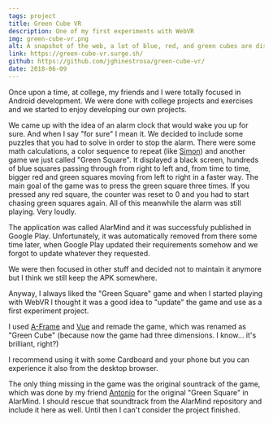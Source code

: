 ```yaml
---
tags: project
title: Green Cube VR
description: One of my first experiments with WebVR
img: green-cube-vr.png
alt: A snapshot of the web, a lot of blue, red, and green cubes are displayed over a black background
link: https://green-cube-vr.surge.sh/
github: https://github.com/jghinestrosa/green-cube-vr/
date: 2018-06-09
---
```


Once upon a time, at college, my friends and I were totally focused in Android development. We were done with college projects and exercises and we started to enjoy developing our own projects.

We came up with the idea of an alarm clock that would wake you up for sure. And when I say "for sure" I mean it. We decided to include some puzzles that you had to solve in order to stop the alarm. There were some math calculations, a color sequence to repeat (like [Simon](https://en.wikipedia.org/wiki/Simon_(game))) and another game we just called "Green Square". It displayed a black screen, hundreds of blue squares passing through from right to left and, from time to time, bigger red and green squares moving from left to right in a faster way. The main goal of the game was to press the green square three times. If you pressed any red square, the counter was reset to 0 and you had to start chasing green squares again. All of this meanwhile the alarm was still playing. Very loudly.

The application was called AlarMind and it was successfuly published in Google Play. Unfortunately, it was automatically removed from there some time later, when Google Play updated their requirements somehow and we forgot to update whatever they requested.

We were then focused in other stuff and decided not to maintain it anymore but I think we still keep the APK somewhere.

Anyway, I always liked the "Green Square" game and when I started playing with WebVR I thought it was a good idea to "update" the game and use as a first experiment project.

I used [A-Frame](https://aframe.io/) and [Vue](https://vuejs.org/) and remade the game, which was renamed as "Green Cube" (because now the game had three dimensions. I know... it's brilliant, right?)

I recommend using it with some Cardboard and your phone but you can experience it also from the desktop browser.

The only thing missing in the game was the original sountrack of the game, which was done by my friend [Antonio](https://antoniovm.com/) for the original "Green Square" in AlarMind. I should rescue that soundtrack from the AlarMind repository and include it here as well. Until then I can't consider the project finished.
